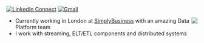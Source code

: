 [![LinkedIn Connect](https://img.shields.io/badge/%20-Connect-black?color=14171A&labelColor=212121&logo=linkedin&logoColor=ffffff)](https://www.linkedin.com/in/francisco-albert-albusac/)
[![Gmail](https://img.shields.io/badge/%20-Send%20Mail-black?color=14171A&labelColor=ef5350&logo=gmail&logoColor=ffffff)](mailto:francis.jaa@tuta.io?subject=From%20GitHub&body=Hi,%20there.%20Found%20you%20from%20GitHub.)

<img align="right" src="https://github-readme-stats.vercel.app/api?username=tatitati&show_icons=true&icon_color=805AD5&text_color=718096&bg_color=ffffff&hide_title=true" />


- Currently working in London at [SimplyBusiness](https://github.com/simplybusiness) with an amazing Data Platform team
- I work with streaming, ELT/ETL components and distributed systems


<!--START_SECTION:activity-->
